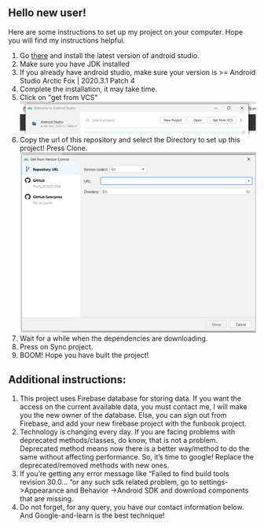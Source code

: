 Hello new user!
---------------
Here are some instructions to set up my project on your computer. Hope you will find my instructions helpful.

1. Go [there](https://developer.android.com/studio) and install the latest version of android studio.
2. Make sure you have JDK installed
3. If you already have android studio, make sure your version is >= Android Studio Arctic Fox | 2020.3.1 Patch 4
4. Complete the installation, it may take time.
5. Click on "get from VCS"
![](Images/image2.png)
6. Copy the url of this repository and select the Directory to set up this project! Press Clone.
![](Images/image1.png)
7. Wait for a while when the dependencies are downloading.
8. Press on Sync project.
9. BOOM! Hope you have built the project!

Additional instructions:
-------------------------
1.	This project uses Firebase database for storing data. If you want the access on the current available data, you must contact me, I will make you the new owner of the database.
Else, you can sign out from Firebase, and add your new firebase project with the funbook project.
2.	Technology is changing every day. If you are facing problems with deprecated methods/classes, do know, that is not a problem. Deprecated method means now there is a better way/method to do the same without affecting performance. So, it’s time to google! Replace the deprecated/removed methods with new ones.
3.	If you’re getting any error message like “Failed to find build tools revision 30.0… “or any such sdk related problem, go to settings->Appearance and Behavior ->Android SDK and download components that are missing.
4.	Do not forget, for any query, you have our contact information below. And Google-and-learn is the best technique!
